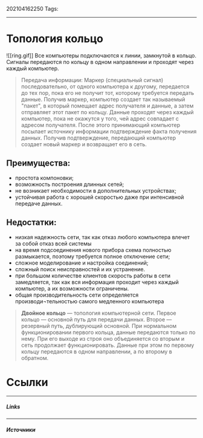 202104162250
Tags:
___
# Топология кольцо
![[ring.gif]]
Все компьютеры подключаются к линии, замкнутой в кольцо. Сигналы передаются по кольцу в одном направлении и проходят через каждый компьютер.

>Передача информации: 
Маркер (специальный сигнал) последовательно, от одного компьютера к другому, передается до тех пор, пока его не получит тот, которому требуется передать данные. Получив маркер, компьютер создает так называемый "пакет", в который помещает адрес получателя и данные, а затем отправляет этот пакет по кольцу. Данные проходят через каждый компьютер, пока не окажутся у того, чей адрес совпадает с адресом получателя.
После этого принимающий компьютер посылает источнику информации подтверждение факта получения данных. Получив подтверждение, передающий компьютер создает новый маркер и возвращает его в сеть.

## **Преимущества:**
-   простота компоновки;
-   возможность построения длинных сетей;
-   не возникает необходимости в дополнительных устройствах;
-   устойчивая работа с хорошей скоростью даже при интенсивной передаче данных.

## **Недостатки:**

-   низкая надежность сети, так как отказ любого компьютера влечет за собой отказ всей системы
-   на время подсоединения нового прибора схема полностью размыкается, поэтому требуется полное отключение сети;
-   сложное моделирование и настройка соединений;
-   сложный поиск неисправностей и их устранение.
-   при большом количестве клиентов скорость работы в сети замедляется, так как вся информация проходит через каждый компьютер, а их возможности ограничены.
-   общая производительность сети определяется производи¬тельностью самого медленного компьютера

>**Двойное кольцо** — топология компьютерной сети. Первое кольцо — основной путь для передачи данных. Второе — резервный путь, дублирующий основной. При нормальном функционировании первого кольца, данные передаются только по нему. При его выходе из строя оно объединяется со вторым и сеть продолжает функционировать. Данные при этом по первому кольцу передаются в одном направлении, а по второму в обратном.



# Ссылки
___
##### Links


---
##### Источники

